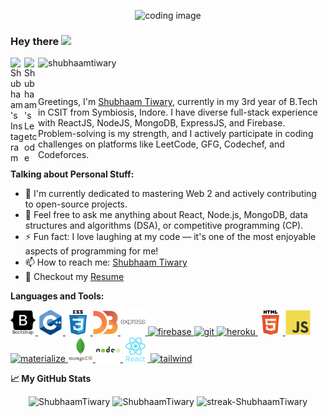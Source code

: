 <p align="center">
<img src="https://github-production-user-asset-6210df.s3.amazonaws.com/89575981/260128756-2b71a4a7-de4d-40c2-9330-b101bd3cc637.gif" alt="coding image" />
</p>

### Hey there <img src="https://media.giphy.com/media/hvRJCLFzcasrR4ia7z/giphy.gif" width="25px">

<a href="https://www.instagram.com/shubhaam_tiwary/">
  <img align="left" alt="Shubhaam's Instagram" width="22px" src="https://api.iconify.design/akar-icons/instagram-fill.svg?color=white" />
</a>

<a href="https://leetcode.com/shubhaamtiwary_01/">
  <img align="left" alt="Shubhaam's Leetcode" width="22px" src="https://api.iconify.design/simple-icons/leetcode.svg?color=white" />
</a>

<p align="left"> <img src="https://komarev.com/ghpvc/?username=shubhaamtiwary&label=Profile%20views&color=0e75b6&style=flat" alt="shubhaamtiwary" /> </p>

<br />


Greetings, I'm [Shubhaam Tiwary](https://www.linkedin.com/in/shubhaam-tiwary-10302a202/), currently in my 3rd year of B.Tech in CSIT from Symbiosis, Indore. I have diverse full-stack experience with ReactJS, NodeJS, MongoDB, ExpressJS, and Firebase. 
<br />
Problem-solving is my strength, and I actively participate in coding challenges on platforms like LeetCode, GFG, Codechef, and Codeforces.

**Talking about Personal Stuff:**

- 🌱 I'm currently dedicated to mastering Web 2 and actively contributing to open-source projects.
- 💬 Feel free to ask me anything about React, Node.js, MongoDB, data structures and algorithms (DSA), or competitive programming (CP).
- ⚡ Fun fact: I love laughing at my code — it's one of the most enjoyable aspects of programming for me!
- 📫 How to reach me: [Shubhaam Tiwary](https://www.linkedin.com/in/shubhaam-tiwary-10302a202/)
- 📝 Checkout my [Resume](https://drive.google.com/file/d/1RqYrYUqbruRnk8w79-x08JGZnmxYPZeT/view?usp=sharing)


**Languages and Tools:**   

<p align="left"> <a href="https://getbootstrap.com" target="_blank" rel="noreferrer"> <img src="https://raw.githubusercontent.com/devicons/devicon/master/icons/bootstrap/bootstrap-plain-wordmark.svg" alt="bootstrap" width="40" height="40"/> </a> <a href="https://www.w3schools.com/cpp/" target="_blank" rel="noreferrer"> <img src="https://raw.githubusercontent.com/devicons/devicon/master/icons/cplusplus/cplusplus-original.svg" alt="cplusplus" width="40" height="40"/> </a> <a href="https://www.w3schools.com/css/" target="_blank" rel="noreferrer"> <img src="https://raw.githubusercontent.com/devicons/devicon/master/icons/css3/css3-original-wordmark.svg" alt="css3" width="40" height="40"/> </a> <a href="https://d3js.org/" target="_blank" rel="noreferrer"> <img src="https://raw.githubusercontent.com/devicons/devicon/master/icons/d3js/d3js-original.svg" alt="d3js" width="40" height="40"/> </a> <a href="https://expressjs.com" target="_blank" rel="noreferrer"> <img src="https://raw.githubusercontent.com/devicons/devicon/master/icons/express/express-original-wordmark.svg" alt="express" width="40" height="40"/> </a> <a href="https://firebase.google.com/" target="_blank" rel="noreferrer"> <img src="https://www.vectorlogo.zone/logos/firebase/firebase-icon.svg" alt="firebase" width="40" height="40"/> </a> <a href="https://git-scm.com/" target="_blank" rel="noreferrer"> <img src="https://www.vectorlogo.zone/logos/git-scm/git-scm-icon.svg" alt="git" width="40" height="40"/> </a> <a href="https://heroku.com" target="_blank" rel="noreferrer"> <img src="https://www.vectorlogo.zone/logos/heroku/heroku-icon.svg" alt="heroku" width="40" height="40"/> </a> <a href="https://www.w3.org/html/" target="_blank" rel="noreferrer"> <img src="https://raw.githubusercontent.com/devicons/devicon/master/icons/html5/html5-original-wordmark.svg" alt="html5" width="40" height="40"/> </a> <a href="https://developer.mozilla.org/en-US/docs/Web/JavaScript" target="_blank" rel="noreferrer"> <img src="https://raw.githubusercontent.com/devicons/devicon/master/icons/javascript/javascript-original.svg" alt="javascript" width="40" height="40"/> </a> <a href="https://materializecss.com/" target="_blank" rel="noreferrer"> <img src="https://raw.githubusercontent.com/prplx/svg-logos/5585531d45d294869c4eaab4d7cf2e9c167710a9/svg/materialize.svg" alt="materialize" width="40" height="40"/> </a> <a href="https://www.mongodb.com/" target="_blank" rel="noreferrer"> <img src="https://raw.githubusercontent.com/devicons/devicon/master/icons/mongodb/mongodb-original-wordmark.svg" alt="mongodb" width="40" height="40"/> </a> <a href="https://nodejs.org" target="_blank" rel="noreferrer"> <img src="https://raw.githubusercontent.com/devicons/devicon/master/icons/nodejs/nodejs-original-wordmark.svg" alt="nodejs" width="40" height="40"/> </a> <a href="https://reactjs.org/" target="_blank" rel="noreferrer"> <img src="https://raw.githubusercontent.com/devicons/devicon/master/icons/react/react-original-wordmark.svg" alt="react" width="40" height="40"/> </a> <a href="https://tailwindcss.com/" target="_blank" rel="noreferrer"> <img src="https://www.vectorlogo.zone/logos/tailwindcss/tailwindcss-icon.svg" alt="tailwind" width="40" height="40"/> </a> </p>


**📈 My GitHub Stats**


<div align="center">
  <img height="180px" src="https://github-readme-stats-sigma-five.vercel.app/api?username=ShubhaamTiwary&show_icons=true&theme=gotham" alt="ShubhaamTiwary" />  
  <img height="180px" src="https://github-readme-stats-sigma-five.vercel.app/api/top-langs/?username=ShubhaamTiwary&layout=compact&show_icons=true&theme=gotham&hide=jupyter%20notebook" alt="ShubhaamTiwary" />
  <img height="180px" src="http://github-readme-streak-stats.herokuapp.com?user=ShubhaamTiwary&theme=gotham&hide_border=false&date_format=M%20j%5B%2C%20Y%5D" alt="streak-ShubhaamTiwary" />
</div>
